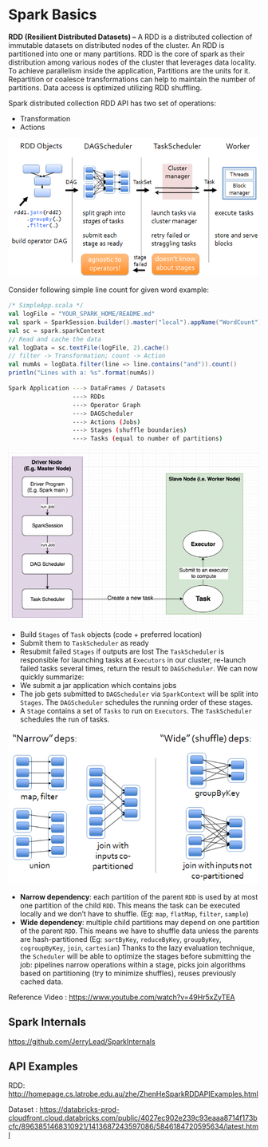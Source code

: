 # Spark Basics

**RDD (Resilient Distributed Datasets) –** A RDD is a distributed  collection of immutable datasets on distributed nodes of the cluster. An RDD is partitioned into one or many partitions. RDD is the core of  spark as their distribution among various nodes of the cluster that  leverages data locality. To achieve parallelism inside the application,  Partitions are the units for it. Repartition or coalesce transformations can help to maintain the number of partitions. Data access is optimized utilizing RDD shuffling. 



Spark distributed collection RDD API has two set of operations:

- Transformation
- Actions



![](images/schedule-process.png)



Consider following simple line count for given word example:

```scala
/* SimpleApp.scala */
val logFile = "YOUR_SPARK_HOME/README.md"
val spark = SparkSession.builder().master("local").appName("WordCount").getOrCreate()
val sc = spark.sparkContext
// Read and cache the data
val logData = sc.textFile(logFile, 2).cache()
// filter -> Transformation; count -> Action
val numAs = logData.filter(line => line.contains("and")).count()
println("Lines with a: %s".format(numAs))
```



```bash
Spark Application ---> DataFrames / Datasets 
                  ---> RDDs 
                  ---> Operator Graph 
                  ---> DAGScheduler 
                  ---> Actions (Jobs) 
                  ---> Stages (shuffle boundaries) 
                  ---> Tasks (equal to number of partitions) 
```



![](images/spark_execution_model.png)

- Build `Stages` of `Task` objects (code + preferred location)
- Submit them to `TaskScheduler` as ready
- Resubmit failed `Stages` if outputs are lost The `TaskScheduler` is responsible for launching tasks at `Executors` in our cluster, re-launch failed tasks several times, return the result to `DAGScheduler`. We can now quickly summarize:
- We submit a jar application which contains jobs
- The job gets submitted to `DAGScheduler` via `SparkContext` will be split into `Stages`. The `DAGScheduler` schedules the running order of these stages.
- A `Stage` contains a set of `Tasks` to run on `Executors`. The `TaskScheduler` schedules the run of tasks.

 

![](images/dependencies.png)



- **Narrow dependency**:  each partition of the parent `RDD` is used by at most one partition of the child `RDD`. This means the task can be executed locally and we don’t have to shuffle. (Eg: `map`, `flatMap`, `filter`, `sample`)
- **Wide dependency**: multiple child partitions may depend on one partition of the parent `RDD`. This means we have to shuffle data unless the parents are hash-partitioned (Eg: `sortByKey`, `reduceByKey`, `groupByKey`, `cogroupByKey`, `join`, `cartesian`) Thanks to the lazy evaluation technique, the `Scheduler` will be able to optimize the stages before submitting the job:  pipelines narrow operations within a stage, picks join algorithms based  on partitioning (try to minimize shuffles), reuses previously cached  data.

Reference Video : https://www.youtube.com/watch?v=49Hr5xZyTEA

## Spark Internals

https://github.com/JerryLead/SparkInternals



## API Examples

RDD: http://homepage.cs.latrobe.edu.au/zhe/ZhenHeSparkRDDAPIExamples.html

Dataset : https://databricks-prod-cloudfront.cloud.databricks.com/public/4027ec902e239c93eaaa8714f173bcfc/8963851468310921/1413687243597086/5846184720595634/latest.html



